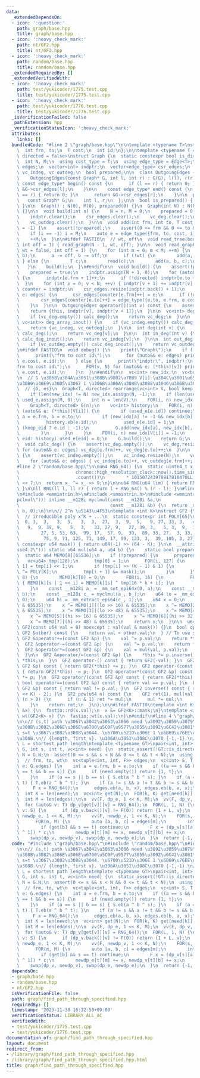 ```yaml
---
data:
  _extendedDependsOn:
  - icon: ':question:'
    path: graph/base.hpp
    title: graph/base.hpp
  - icon: ':heavy_check_mark:'
    path: nt/GF2.hpp
    title: nt/GF2.hpp
  - icon: ':heavy_check_mark:'
    path: random/base.hpp
    title: random/base.hpp
  _extendedRequiredBy: []
  _extendedVerifiedWith:
  - icon: ':heavy_check_mark:'
    path: test/yukicoder/1775.test.cpp
    title: test/yukicoder/1775.test.cpp
  - icon: ':heavy_check_mark:'
    path: test/yukicoder/1776.test.cpp
    title: test/yukicoder/1776.test.cpp
  _isVerificationFailed: false
  _pathExtension: hpp
  _verificationStatusIcon: ':heavy_check_mark:'
  attributes:
    links: []
  bundledCode: "#line 2 \"graph/base.hpp\"\n\ntemplate <typename T>\nstruct Edge {\n\
    \  int frm, to;\n  T cost;\n  int id;\n};\n\ntemplate <typename T = int, bool\
    \ directed = false>\nstruct Graph {\n  static constexpr bool is_directed = directed;\n\
    \  int N, M;\n  using cost_type = T;\n  using edge_type = Edge<T>;\n  vector<edge_type>\
    \ edges;\n  vector<int> indptr;\n  vector<edge_type> csr_edges;\n  vc<int> vc_deg,\
    \ vc_indeg, vc_outdeg;\n  bool prepared;\n\n  class OutgoingEdges {\n  public:\n\
    \    OutgoingEdges(const Graph* G, int l, int r) : G(G), l(l), r(r) {}\n\n   \
    \ const edge_type* begin() const {\n      if (l == r) { return 0; }\n      return\
    \ &G->csr_edges[l];\n    }\n\n    const edge_type* end() const {\n      if (l\
    \ == r) { return 0; }\n      return &G->csr_edges[r];\n    }\n\n  private:\n \
    \   const Graph* G;\n    int l, r;\n  };\n\n  bool is_prepared() { return prepared;\
    \ }\n\n  Graph() : N(0), M(0), prepared(0) {}\n  Graph(int N) : N(N), M(0), prepared(0)\
    \ {}\n\n  void build(int n) {\n    N = n, M = 0;\n    prepared = 0;\n    edges.clear();\n\
    \    indptr.clear();\n    csr_edges.clear();\n    vc_deg.clear();\n    vc_indeg.clear();\n\
    \    vc_outdeg.clear();\n  }\n\n  void add(int frm, int to, T cost = 1, int i\
    \ = -1) {\n    assert(!prepared);\n    assert(0 <= frm && 0 <= to && to < N);\n\
    \    if (i == -1) i = M;\n    auto e = edge_type({frm, to, cost, i});\n    edges.eb(e);\n\
    \    ++M;\n  }\n\n#ifdef FASTIO\n  // wt, off\n  void read_tree(bool wt = false,\
    \ int off = 1) { read_graph(N - 1, wt, off); }\n\n  void read_graph(int M, bool\
    \ wt = false, int off = 1) {\n    for (int m = 0; m < M; ++m) {\n      INT(a,\
    \ b);\n      a -= off, b -= off;\n      if (!wt) {\n        add(a, b);\n     \
    \ } else {\n        T c;\n        read(c);\n        add(a, b, c);\n      }\n \
    \   }\n    build();\n  }\n#endif\n\n  void build() {\n    assert(!prepared);\n\
    \    prepared = true;\n    indptr.assign(N + 1, 0);\n    for (auto&& e: edges)\
    \ {\n      indptr[e.frm + 1]++;\n      if (!directed) indptr[e.to + 1]++;\n  \
    \  }\n    for (int v = 0; v < N; ++v) { indptr[v + 1] += indptr[v]; }\n    auto\
    \ counter = indptr;\n    csr_edges.resize(indptr.back() + 1);\n    for (auto&&\
    \ e: edges) {\n      csr_edges[counter[e.frm]++] = e;\n      if (!directed)\n\
    \        csr_edges[counter[e.to]++] = edge_type({e.to, e.frm, e.cost, e.id});\n\
    \    }\n  }\n\n  OutgoingEdges operator[](int v) const {\n    assert(prepared);\n\
    \    return {this, indptr[v], indptr[v + 1]};\n  }\n\n  vc<int> deg_array() {\n\
    \    if (vc_deg.empty()) calc_deg();\n    return vc_deg;\n  }\n\n  pair<vc<int>,\
    \ vc<int>> deg_array_inout() {\n    if (vc_indeg.empty()) calc_deg_inout();\n\
    \    return {vc_indeg, vc_outdeg};\n  }\n\n  int deg(int v) {\n    if (vc_deg.empty())\
    \ calc_deg();\n    return vc_deg[v];\n  }\n\n  int in_deg(int v) {\n    if (vc_indeg.empty())\
    \ calc_deg_inout();\n    return vc_indeg[v];\n  }\n\n  int out_deg(int v) {\n\
    \    if (vc_outdeg.empty()) calc_deg_inout();\n    return vc_outdeg[v];\n  }\n\
    \n#ifdef FASTIO\n  void debug() {\n    print(\"Graph\");\n    if (!prepared) {\n\
    \      print(\"frm to cost id\");\n      for (auto&& e: edges) print(e.frm, e.to,\
    \ e.cost, e.id);\n    } else {\n      print(\"indptr\", indptr);\n      print(\"\
    frm to cost id\");\n      FOR(v, N) for (auto&& e: (*this)[v]) print(e.frm, e.to,\
    \ e.cost, e.id);\n    }\n  }\n#endif\n\n  vc<int> new_idx;\n  vc<bool> used_e;\n\
    \n  // G \u306B\u304A\u3051\u308B\u9802\u70B9 V[i] \u304C\u3001\u65B0\u3057\u3044\
    \u30B0\u30E9\u30D5\u3067 i \u306B\u306A\u308B\u3088\u3046\u306B\u3059\u308B\n\
    \  // {G, es}\n  Graph<T, directed> rearrange(vc<int> V, bool keep_eid = 0) {\n\
    \    if (len(new_idx) != N) new_idx.assign(N, -1);\n    if (len(used_e) != M)\
    \ used_e.assign(M, 0);\n    int n = len(V);\n    FOR(i, n) new_idx[V[i]] = i;\n\
    \    Graph<T, directed> G(n);\n    vc<int> history;\n    FOR(i, n) {\n      for\
    \ (auto&& e: (*this)[V[i]]) {\n        if (used_e[e.id]) continue;\n        int\
    \ a = e.frm, b = e.to;\n        if (new_idx[a] != -1 && new_idx[b] != -1) {\n\
    \          history.eb(e.id);\n          used_e[e.id] = 1;\n          int eid =\
    \ (keep_eid ? e.id : -1);\n          G.add(new_idx[a], new_idx[b], e.cost, eid);\n\
    \        }\n      }\n    }\n    FOR(i, n) new_idx[V[i]] = -1;\n    for (auto&&\
    \ eid: history) used_e[eid] = 0;\n    G.build();\n    return G;\n  }\n\nprivate:\n\
    \  void calc_deg() {\n    assert(vc_deg.empty());\n    vc_deg.resize(N);\n   \
    \ for (auto&& e: edges) vc_deg[e.frm]++, vc_deg[e.to]++;\n  }\n\n  void calc_deg_inout()\
    \ {\n    assert(vc_indeg.empty());\n    vc_indeg.resize(N);\n    vc_outdeg.resize(N);\n\
    \    for (auto&& e: edges) { vc_indeg[e.to]++, vc_outdeg[e.frm]++; }\n  }\n};\n\
    #line 2 \"random/base.hpp\"\n\nu64 RNG_64() {\n  static uint64_t x_\n      = uint64_t(chrono::duration_cast<chrono::nanoseconds>(\n\
    \                     chrono::high_resolution_clock::now().time_since_epoch())\n\
    \                     .count())\n        * 10150724397891781847ULL;\n  x_ ^= x_\
    \ << 7;\n  return x_ ^= x_ >> 9;\n}\n\nu64 RNG(u64 lim) { return RNG_64() % lim;\
    \ }\n\nll RNG(ll l, ll r) { return l + RNG_64() % (r - l); }\n#line 1 \"nt/GF2.hpp\"\
    \n#include <emmintrin.h>\n#include <smmintrin.h>\n#include <wmmintrin.h>\n\n__attribute__((target(\"\
    pclmul\"))) inline __m128i myclmul(const __m128i &a,\n                       \
    \                                  const __m128i &b) {\n  return _mm_clmulepi64_si128(a,\
    \ b, 0);\n}\n\n// 2^n \u5143\u4F53\ntemplate <int K>\nstruct GF2 {\n  // https://oeis.org/A344141\n\
    \  // irreducible poly x^K + ...\n  static constexpr int POLY[65]\n      = {0,\
    \  0, 3,  3,   3,  5,   3,  3,  27,  3,  9,  5,   9, 27, 33, 3,   43,\n      \
    \   9,  9, 39, 9,   5,  3,   33, 27, 9,   27, 39, 3,   5, 3,  9,  141, 75,\n \
    \        27, 5, 53, 63,  99, 17,  57, 9,  39,  89, 33, 27,  3, 33, 45, 113, 29,\n\
    \         75, 9, 71, 125, 71, 149, 17, 99, 123, 3,  39, 105, 3, 27};\n\n  static\
    \ constexpr u64 mask() { return u64(-1) >> (64 - K); }\n\n  __attribute__((target(\"\
    sse4.2\"))) static u64 mul(u64 a, u64 b) {\n    static bool prepared = 0;\n  \
    \  static u64 MEMO[8][65536];\n    if (!prepared) {\n      prepared = 1;\n   \
    \   vc<u64> tmp(128);\n      tmp[0] = 1;\n      FOR(i, 127) {\n        tmp[i +\
    \ 1] = tmp[i] << 1;\n        if (tmp[i] >> (K - 1) & 1) {\n          tmp[i + 1]\
    \ ^= POLY[K];\n          tmp[i + 1] &= mask();\n        }\n      }\n      FOR(k,\
    \ 8) {\n        MEMO[k][0] = 0;\n        FOR(i, 16) {\n          FOR(s, 1 << i)\
    \ { MEMO[k][s | 1 << i] = MEMO[k][s] ^ tmp[16 * k + i]; }\n        }\n      }\n\
    \    }\n    const __m128i a_ = _mm_set_epi64x(0, a);\n    const __m128i b_ = _mm_set_epi64x(0,\
    \ b);\n    const __m128i c_ = myclmul(a_, b_);\n    u64 lo = _mm_extract_epi64(c_,\
    \ 0);\n    u64 hi = _mm_extract_epi64(c_, 1);\n    u64 x = 0;\n    x ^= MEMO[0][lo\
    \ & 65535];\n    x ^= MEMO[1][(lo >> 16) & 65535];\n    x ^= MEMO[2][(lo >> 32)\
    \ & 65535];\n    x ^= MEMO[3][(lo >> 48) & 65535];\n    x ^= MEMO[4][hi & 65535];\n\
    \    x ^= MEMO[5][(hi >> 16) & 65535];\n    x ^= MEMO[6][(hi >> 32) & 65535];\n\
    \    x ^= MEMO[7][(hi >> 48) & 65535];\n    return x;\n  }\n\n  u64 val;\n  constexpr\
    \ GF2(const u64 val = 0) noexcept : val(val & mask()) {}\n  bool operator<(const\
    \ GF2 &other) const {\n    return val < other.val;\n  } // To use std::map\n \
    \ GF2 &operator+=(const GF2 &p) {\n    val ^= p.val;\n    return *this;\n  }\n\
    \  GF2 &operator-=(const GF2 &p) {\n    val ^= p.val;\n    return *this;\n  }\n\
    \  GF2 &operator*=(const GF2 &p) {\n    val = mul(val, p.val);\n    return *this;\n\
    \  }\n\n  GF2 &operator/=(const GF2 &p) {\n    *this *= p.inverse();\n    return\
    \ *this;\n  }\n  GF2 operator-() const { return GF2(-val); }\n  GF2 operator+(const\
    \ GF2 &p) const { return GF2(*this) += p; }\n  GF2 operator-(const GF2 &p) const\
    \ { return GF2(*this) -= p; }\n  GF2 operator*(const GF2 &p) const { return GF2(*this)\
    \ *= p; }\n  GF2 operator/(const GF2 &p) const { return GF2(*this) /= p; }\n \
    \ bool operator==(const GF2 &p) const { return val == p.val; }\n  bool operator!=(const\
    \ GF2 &p) const { return val != p.val; }\n  GF2 inverse() const { return pow((u64(1)\
    \ << K) - 2); }\n  GF2 pow(u64 n) const {\n    GF2 ret(1), mul(val);\n    while\
    \ (n > 0) {\n      if (n & 1) ret *= mul;\n      mul *= mul;\n      n >>= 1;\n\
    \    }\n    return ret;\n  }\n};\n\n#ifdef FASTIO\ntemplate <int K>\nvoid rd(GF2<K>\
    \ &x) {\n  fastio::rd(x.val);\n  x &= GF2<K>::mask;\n}\ntemplate <int K>\nvoid\
    \ wt(GF2<K> x) {\n  fastio::wt(x.val);\n}\n#endif\n#line 4 \"graph/find_path_through_specified.hpp\"\
    \n\n// (s,t) path \u3067\u3042\u3063\u3066 need \u3092\u3059\u3079\u3066\u901A\
    \u308B\u3082\u306E\u306E\u6700\u5C0F\u9577\u3055\u3092\u6C42\u3081\u308B.\n//\
    \ s=t \u3067\u3082\u3088\u3044. \u6700\u521D\u306E 1 \u6B69\u76EE\u3082\u6C42\u3081\
    \u308B.\n// {length, first v}. \u306A\u3051\u308C\u3070 {-1,-1}.\n// O(2^K(N+M)L),\
    \ L = shortest path length\ntemplate <typename GT>\npair<int, int> find_path_through_specified(GT&\
    \ G, int s, int t, vc<int> need) {\n  static_assert(!GT::is_directed);\n  int\
    \ N = G.N;\n  assert(0 <= s && s < N && 0 <= t && t < N);\n  using F = GF2<64>;\n\
    \  // frm, to, wt\n  vc<tuple<int, int, F>> edges;\n  vc<int> S, T;\n  for (auto&\
    \ e: G.edges) {\n    int a = e.frm, b = e.to;\n    if ((a == s && b == t) || (a\
    \ == t && b == s)) {\n      if (need.empty()) return {1, t};\n      continue;\n\
    \    }\n    if (a == s || b == s) { S.eb(a ^ b ^ s); }\n    if (a == t || b ==\
    \ t) { T.eb(a ^ b ^ t); }\n    if (a != s && a != t && b != s && b != t) {\n \
    \     F x = RNG_64();\n      edges.eb(a, b, x), edges.eb(b, a, x);\n    }\n  }\n\
    \  int K = len(need);\n  vc<int> get(N);\n  FOR(k, K) get[need[k]] = 1 << k;\n\
    \  int M = len(edges);\n\n  vv(F, dp_e, 1 << K, M);\n  vv(F, dp_v, 1 << K, N);\n\
    \  for (auto& v: T) dp_v[get[v]][v] = RNG_64();\n  FOR(L, 1, N) {\n    for (auto&\
    \ v: S) {\n      if (dp_v.back()[v] != F(0)) return {1 + L, v};\n    }\n    vv(F,\
    \ newdp_e, 1 << K, M);\n    vv(F, newdp_v, 1 << K, N);\n    FOR(s, 1 << K) {\n\
    \      FOR(m, M) {\n        auto [a, b, c] = edges[m];\n        int t = s | get[b];\n\
    \        if (get[b] && s == t) continue;\n        F x = (dp_v[s][a] + dp_e[s][m\
    \ ^ 1]) * c;\n        newdp_e[t][m] += x, newdp_v[t][b] += x;\n      }\n    }\n\
    \    swap(dp_v, newdp_v), swap(dp_e, newdp_e);\n  }\n  return {-1, -1};\n}\n"
  code: "#include \"graph/base.hpp\"\n#include \"random/base.hpp\"\n#include \"nt/GF2.hpp\"\
    \n\n// (s,t) path \u3067\u3042\u3063\u3066 need \u3092\u3059\u3079\u3066\u901A\
    \u308B\u3082\u306E\u306E\u6700\u5C0F\u9577\u3055\u3092\u6C42\u3081\u308B.\n//\
    \ s=t \u3067\u3082\u3088\u3044. \u6700\u521D\u306E 1 \u6B69\u76EE\u3082\u6C42\u3081\
    \u308B.\n// {length, first v}. \u306A\u3051\u308C\u3070 {-1,-1}.\n// O(2^K(N+M)L),\
    \ L = shortest path length\ntemplate <typename GT>\npair<int, int> find_path_through_specified(GT&\
    \ G, int s, int t, vc<int> need) {\n  static_assert(!GT::is_directed);\n  int\
    \ N = G.N;\n  assert(0 <= s && s < N && 0 <= t && t < N);\n  using F = GF2<64>;\n\
    \  // frm, to, wt\n  vc<tuple<int, int, F>> edges;\n  vc<int> S, T;\n  for (auto&\
    \ e: G.edges) {\n    int a = e.frm, b = e.to;\n    if ((a == s && b == t) || (a\
    \ == t && b == s)) {\n      if (need.empty()) return {1, t};\n      continue;\n\
    \    }\n    if (a == s || b == s) { S.eb(a ^ b ^ s); }\n    if (a == t || b ==\
    \ t) { T.eb(a ^ b ^ t); }\n    if (a != s && a != t && b != s && b != t) {\n \
    \     F x = RNG_64();\n      edges.eb(a, b, x), edges.eb(b, a, x);\n    }\n  }\n\
    \  int K = len(need);\n  vc<int> get(N);\n  FOR(k, K) get[need[k]] = 1 << k;\n\
    \  int M = len(edges);\n\n  vv(F, dp_e, 1 << K, M);\n  vv(F, dp_v, 1 << K, N);\n\
    \  for (auto& v: T) dp_v[get[v]][v] = RNG_64();\n  FOR(L, 1, N) {\n    for (auto&\
    \ v: S) {\n      if (dp_v.back()[v] != F(0)) return {1 + L, v};\n    }\n    vv(F,\
    \ newdp_e, 1 << K, M);\n    vv(F, newdp_v, 1 << K, N);\n    FOR(s, 1 << K) {\n\
    \      FOR(m, M) {\n        auto [a, b, c] = edges[m];\n        int t = s | get[b];\n\
    \        if (get[b] && s == t) continue;\n        F x = (dp_v[s][a] + dp_e[s][m\
    \ ^ 1]) * c;\n        newdp_e[t][m] += x, newdp_v[t][b] += x;\n      }\n    }\n\
    \    swap(dp_v, newdp_v), swap(dp_e, newdp_e);\n  }\n  return {-1, -1};\n}"
  dependsOn:
  - graph/base.hpp
  - random/base.hpp
  - nt/GF2.hpp
  isVerificationFile: false
  path: graph/find_path_through_specified.hpp
  requiredBy: []
  timestamp: '2023-11-30 16:32:50+09:00'
  verificationStatus: LIBRARY_ALL_AC
  verifiedWith:
  - test/yukicoder/1775.test.cpp
  - test/yukicoder/1776.test.cpp
documentation_of: graph/find_path_through_specified.hpp
layout: document
redirect_from:
- /library/graph/find_path_through_specified.hpp
- /library/graph/find_path_through_specified.hpp.html
title: graph/find_path_through_specified.hpp
---
```

